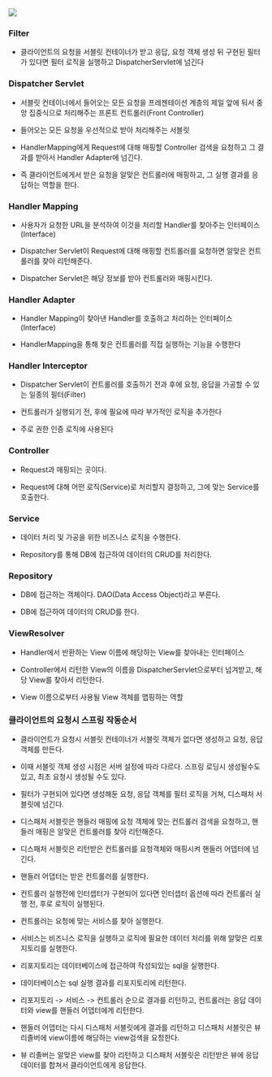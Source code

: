 <img src="https://github.com/pansakr/TIL/assets/118809108/33a635eb-457a-4bf6-9198-4456ace91a33">

### Filter

* 클라이언트의 요청을 서블릿 컨테이너가 받고 응답, 요청 객체 생성 뒤 구현된 필터가 있다면 필터 로직을 실행하고 DispatcherServlet에 넘긴다


### Dispatcher Servlet

* 서블릿 컨테이너에서 들어오는 모든 요청을 프레젠테이션 계층의 제일 앞에 둬서 중앙 집중식으로 처리해주는 프론트 컨트롤러(Front Controller)

* 들어오는 모든 요청을 우선적으로 받아 처리해주는 서블릿

* HandlerMapping에게 Request에 대해 매핑할 Controller 검색을 요청하고 그 결과를 받아서 Handler Adapter에 넘긴다.

* 즉 클라이언트에게서 받은 요청을 알맞은 컨트롤러에 매핑하고, 그 실행 결과를 응답하는 역할을 한다.


### Handler Mapping

* 사용자가 요청한 URL을 분석하여 이것을 처리할 Handler를 찾아주는 인터페이스(Interface)

* Dispatcher Servlet이 Request에 대해 매핑할 컨트롤러를 요청하면 알맞은 컨트롤러를 찾아 리턴해준다.

* Dispatcher Servlet은 해당 정보를 받아 컨트롤러와 매핑시킨다.


### Handler Adapter

* Handler Mapping이 찾아낸 Handler를 호출하고 처리하는 인터페이스(Interface)

* HandlerMapping을 통해 찾은 컨트롤러를 직접 실행하는 기능을 수행한다


### Handler Interceptor

* Dispatcher Servlet이 컨트롤러를 호출하기 전과 후에 요청, 응답을 가공할 수 있는 일종의 필터(Filter)

* 컨트롤러가 실행되기 전, 후에 필요에 따라 부가적인 로직을 추가한다

* 주로 권한 인증 로직에 사용된다


### Controller

* Request과 매핑되는 곳이다.

* Request에 대해 어떤 로직(Service)로 처리할지 결정하고, 그에 맞는 Service를 호출한다.


### Service

* 데이터 처리 및 가공을 위한 비즈니스 로직을 수행한다.

* Repository를 통해 DB에 접근하여 데이터의 CRUD를 처리한다.


### Repository

* DB에 접근하는 객체이다. DAO(Data Access Object)라고 부른다.

* DB에 접근하여 데이터의 CRUD를 한다.


### ViewResolver

* Handler에서 반환하는 View 이름에 해당하는 View를 찾아내는 인터페이스 

* Controller에서 리턴한 View의 이름을 DispatcherServlet으로부터 넘겨받고, 해당 View를 찾아서 리턴한다.

* View 이름으로부터 사용될 View 객체를 맵핑하는 역할


### 클라이언트의 요청시 스프링 작동순서

* 클라이언트가 요청시 서블릿 컨테이너가 서블릿 객체가 없다면 생성하고 요청, 응답 객체를 만든다. 
 
* 이때 서블릿 객체 생성 시점은 서버 설정에 따라 다르다. 스프링 로딩시 생성될수도 있고, 최초 요청시 생성될 수도 있다.

* 필터가 구현되어 있다면 생성해둔 요청, 응답 객체를 필터 로직을 거쳐, 디스패처 서블릿에 넘긴다.

* 디스패처 서블릿은 핸들러 매핑에 요청 객체에 맞는 컨트롤러 검색을 요청하고, 핸들러 매핑은 알맞은 컨트롤러를 찾아 리턴해준다.

* 디스패처 서블릿은 리턴받은 컨트롤러를 요청객체와 매핑시켜 핸들러 어뎁터에 넘긴다.

* 핸들러 어댑터는 받은 컨트롤러를 실행한다.

* 컨트롤러 실행전에 인터셉터가 구현되어 있다면 인터셉터 옵션에 따라 컨트롤러 실행 전, 후로 로직이 실행된다.

* 컨트롤러는 요청에 맞는 서비스를 찾아 실행한다.

* 서비스는 비즈니스 로직을 실행하고 로직에 필요한 데이터 처리를 위해 알맞은 리포지토리를 실행한다.

* 리포지토리는 데이터베이스에 접근하여 작성되있는 sql을 실행한다.

* 데이터베이스는 sql 실행 결과를 리포지토리에 리턴한다.

* 리포지토리 -> 서비스 -> 컨트롤러 순으로 결과를 리턴하고, 컨트롤러는 응답 데이터와 view를 핸들러 어뎁터에게 리턴한다.

* 핸들러 어뎁터는 다시 디스패처 서블릿에게 결과를 리턴하고 디스패처 서블릿은 뷰 리졸버에 view이름에 해당하는 view검색을 요청한다.

* 뷰 리졸버는 알맞은 view를 찾아 리턴하고 디스패처 서블릿은 리턴받은 뷰에 응답 데이터를 합쳐서 클라이언트에게 응답한다.
